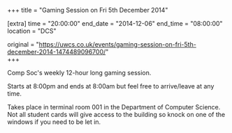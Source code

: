 +++
title = "Gaming Session on Fri 5th December 2014"

[extra]
time = "20:00:00"
end_date = "2014-12-06"
end_time = "08:00:00"
location = "DCS"

original = "https://uwcs.co.uk/events/gaming-session-on-fri-5th-december-2014-1474489096700/"    
+++

Comp Soc's weekly 12-hour long gaming session.

Starts at 8:00pm and ends at 8:00am but feel free to arrive/leave at any time.

Takes place in terminal room 001 in the Department of Computer Science. Not all student cards will give access to the building so knock on one of the windows if you need to be let in.

